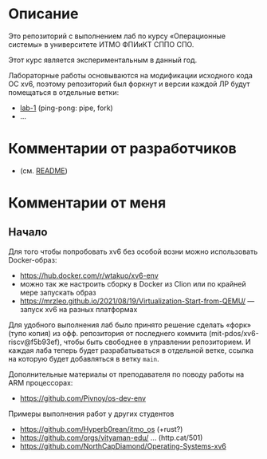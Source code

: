 # Описание

Это репозиторий с выполнением лаб по курсу «Операционные системы» в
университете ИТМО ФПИиКТ СППО СПО.

Этот курс является экспериментальным в данный год.

Лабораторные работы основываются на модификации исходного кода ОС xv6, поэтому
репозиторий был форкнут и версии каждой ЛР будут помещаться в отдельные ветки:

- [lab-1](https://github.com/e1turin/itmo-os-xv6-riscv/tree/lab-1) (ping-pong: pipe, fork)
- ...


# Комментарии от разработчиков

- (см. [README](/README))

# Комментарии от меня

## Начало

Для того чтобы попробовать xv6 без особой возни можно использовать Docker-образ:

- https://hub.docker.com/r/wtakuo/xv6-env
- можно так же настроить сборку в Docker из Clion или по крайней мере запускать образ
- https://mrzleo.github.io/2021/08/19/Virtualization-Start-from-QEMU/ — запуск xv6 на 
разных платформах

Для удобного выполнения лаб было принято решение сделать «форк» (тупо копия) из
офф. репозитория от последнего коммита (mit-pdos/xv6-riscv@f5b93ef), чтобы быть
свободнее в управлении репозиторием. И каждая лаба теперь будет разрабатываться
в отдельной ветке, ссылка на которую будет добавляться в ветку `main`.

Дополнительные материалы от преподавателя по поводу работы на ARM процессорах:

- https://github.com/Pivnoy/os-dev-env

Примеры выполнения работ у других студентов

- https://github.com/Hyperb0rean/itmo_os (+rust?)
- https://github.com/orgs/vityaman-edu/ ... (http.cat/501)
- https://github.com/NorthCapDiamond/Operating-Systems-xv6

